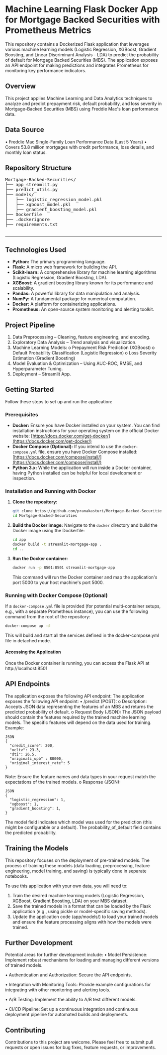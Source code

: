 # Machine Learning Flask Docker App for Mortgage Backed Securities with Prometheus Metrics

This repository contains a Dockerized Flask application that leverages various machine learning models (Logistic Regression, XGBoost, Gradient Boosting, and Linear Discriminant Analysis - LDA) to predict the probability of default for Mortgage Backed Securities (MBS). The application exposes an API endpoint for making predictions and integrates Prometheus for monitoring key performance indicators.

## Overview
This project applies Machine Learning and Data Analytics techniques to analyze and predict prepayment risk, default probability, and loss severity in Mortgage-Backed Securities (MBS) using Freddie Mac's loan performance data.

## Data Source
•	Freddie Mac Single-Family Loan Performance Data (Last 5 Years)
•	Covers 53.8 million mortgages with credit performance, loss details, and monthly loan status.

## Repository Structure
<pre>
Mortgage-Backed-Securities/
├── app_streamlit.py
├── predict_utils.py
├── models/
│   ├── logistic_regression_model.pkl
│   ├── xgboost_model.pkl
│   ├── gradient_boosting_model.pkl
├── Dockerfile
├── .dockerignore
├── requirements.txt

</pre>
---
## Technologies Used

* **Python:** The primary programming language.
* **Flask:** A micro web framework for building the API.
* **Scikit-learn:** A comprehensive library for machine learning algorithms (Logistic Regression, Gradient Boosting, LDA).
* **XGBoost:** A gradient boosting library known for its performance and scalability.
* **Pandas:** A powerful library for data manipulation and analysis.
* **NumPy:** A fundamental package for numerical computation.
* **Docker:** A platform for containerizing applications.
* **Prometheus:** An open-source system monitoring and alerting toolkit.

## Project Pipeline
1.	Data Preprocessing – Cleaning, feature engineering, and encoding.
2.	Exploratory Data Analysis – Trend analysis and visualization.
3.	Machine Learning Models:
    o	Prepayment Risk Prediction (XGBoost)
    o	Default Probability Classification (Logistic Regression)
    o	Loss Severity Estimation (Gradient Boosting)
4.	Model Evaluation & Optimization – Using AUC-ROC, RMSE, and Hyperparameter Tuning.
5.	Deployment – Streamlit App.

## Getting Started

Follow these steps to set up and run the application:

### Prerequisites

* **Docker:** Ensure you have Docker installed on your system. You can find installation instructions for your operating system on the official Docker website: [https://docs.docker.com/get-docker/](https://docs.docker.com/get-docker/)
* **Docker Compose (Optional):** If you intend to use the `docker-compose.yml` file, ensure you have Docker Compose installed: [https://docs.docker.com/compose/install/](https://docs.docker.com/compose/install/)
* **Python 3.x:** While the application will run inside a Docker container, having Python installed can be helpful for local development or inspection.

### Installation and Running with Docker

1.  **Clone the repository:**
    ```bash
    git clone https://github.com/pranakasturi/Mortgage-Backed-Securities.git
    cd Mortgage-Backed-Securities
    ```

2.  **Build the Docker image:**
    Navigate to the `docker` directory and build the Docker image using the Dockerfile:
    ```bash
    cd app
    docker build -t streamlit-mortgage-app .
    cd ..
    ```

3.  **Run the Docker container:**
    ```bash
    docker run -p 8501:8501 streamlit-mortgage-app
    ```
    This command will run the Docker container and map the application's port 5000 to your host machine's port 5000.

### Running with Docker Compose (Optional)

If a `docker-compose.yml` file is provided (for potential multi-container setups, e.g., with a separate Prometheus instance), you can use the following command from the root of the repository:

```bash
docker-compose up -d
```

This will build and start all the services defined in the docker-compose.yml file in detached mode.

#### Accessing the Application
Once the Docker container is running, you can access the Flask API at http://localhost:8501

## API Endpoints
The application exposes the following API endpoint:
The application exposes the following API endpoint:
•	/predict (POST): 
o	Description: Accepts JSON data representing the features of an MBS and returns the predicted probability of default.
o	Request Body (JSON): The JSON payload should contain the features required by the trained machine learning models. The specific features will depend on the data used for training. Example: 

```
JSON
{
  "credit_score": 200,
  "ocltv": 23.3,
  "dti": 26.5,
  "originali_upb" : 80000,
  "original_interest_rate": 5
}
```
Note: Ensure the feature names and data types in your request match the expectations of the trained models.
o	Response (JSON): 
```
JSON
{
  "logistic_regression": 1,
  "xgboost": 1,
  "gradient_boosting": 1,
}
```
The model field indicates which model was used for the prediction (this might be configurable or a default). The probability_of_default field contains the predicted probability.

## Training the Models
This repository focuses on the deployment of pre-trained models. The process of training these models (data loading, preprocessing, feature engineering, model training, and saving) is typically done in separate notebooks.

To use this application with your own data, you will need to:
1.	Train the desired machine learning models (Logistic Regression, XGBoost, Gradient Boosting, LDA) on your MBS dataset.
2.	Save the trained models in a format that can be loaded by the Flask application (e.g., using pickle or model-specific saving methods).
3.	Update the application code (app/models/) to load your trained models and ensure the feature processing aligns with how the models were trained.

## Further Development
Potential areas for further development include:
•	Model Persistence: Implement robust mechanisms for loading and managing different versions of trained models.

•	Authentication and Authorization: Secure the API endpoints.

•	Integration with Monitoring Tools: Provide example configurations for integrating with other monitoring and alerting tools.

•	A/B Testing: Implement the ability to A/B test different models.

•	CI/CD Pipeline: Set up a continuous integration and continuous deployment pipeline for automated builds and deployments.

## Contributing
Contributions to this project are welcome. Please feel free to submit pull requests or open issues for bug fixes, feature requests, or improvements.

